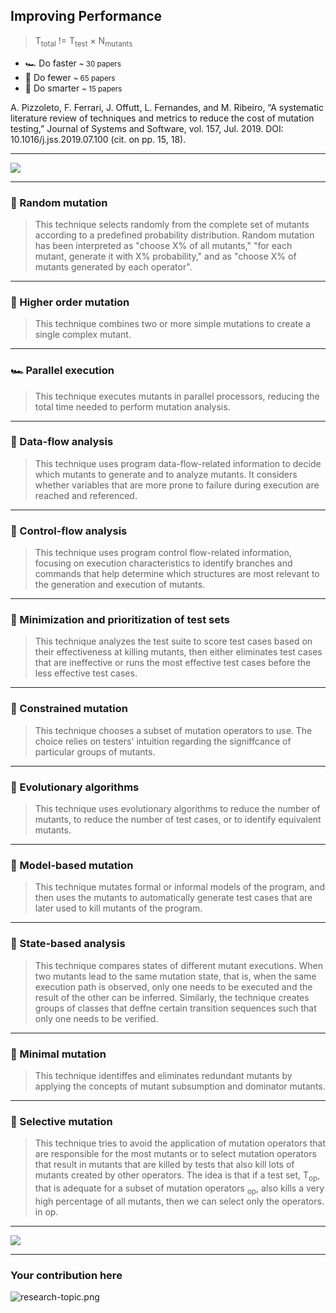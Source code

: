 ## Improving Performance

> T<sub>total</sub> <span class="fragment" data-fragment-index="0">!</span>= T<sub>test</sub> &times; N<sub>mutants</sub>

<!-- .element class="text-xl" -->

<emoji-list>

* 🏎️ Do faster <small>~ 30 papers</small>
* 🦥 Do fewer <small>~ 65 papers</small>
* 🧐 Do smarter <small>~ 15 papers</small>

</emoji-list>

<!-- .element class="fragment" data-fragment-index="1" -->

A. Pizzoleto, F. Ferrari, J. Offutt, L. Fernandes, and M. Ribeiro, “A systematic literature
review of techniques and metrics to reduce the cost of mutation testing,” Journal of Systems
and Software, vol. 157, Jul. 2019. DOI: 10.1016/j.jss.2019.07.100 (cit. on pp. 15, 18).

<!-- .element class="citation fragment" data-fragment-index="1" -->

---

![](/img/cost-reduction-timeline.png)

---

### 🦥 Random mutation

> This technique selects randomly from the complete set of mutants according to a predefined probability distribution. Random mutation has been interpreted as "choose X% of all mutants," "for each mutant, generate it with X% probability," and as "choose X% of mutants generated by each operator".

---

### 🧐 Higher order mutation

> This technique combines two or more simple mutations to create a single complex mutant.


---

### 🏎️ Parallel execution

> This technique executes mutants in parallel processors, reducing
the total time needed to perform mutation analysis.

---

### 🦥 Data-flow analysis

> This technique uses program data-flow-related information to decide which mutants to generate and to analyze mutants.
It considers whether variables that are more prone to failure during execution are reached and referenced.

--- 

### 🦥 Control-flow analysis

> This technique uses program control flow-related information, focusing on execution characteristics to identify branches and commands that help determine which structures are most relevant to the generation and execution of mutants.

--- 

### 🧐 Minimization and prioritization of test sets

> This technique analyzes the test suite to score test cases based on their effectiveness at killing mutants, then either eliminates test cases that are ineffective or runs the most effective test cases before the less effective test cases.

---

### 🦥 Constrained mutation

> This technique chooses a subset of mutation operators to use.
The choice relies on testers' intuition regarding the signiffcance of particular groups of mutants.

---

### 🧐 Evolutionary algorithms

> This technique uses evolutionary algorithms to reduce the number of mutants, to reduce the number of test cases, or to identify equivalent mutants.

---

### 🧐 Model-based mutation

> This technique mutates formal or informal models of the program, and then uses the mutants to automatically generate test cases that are later used to kill mutants of the program.

---

### 🧐 State-based analysis

> This technique compares states of different mutant executions.
When two mutants lead to the same mutation state, that is, when the same execution path is observed, only one needs to be executed and the result of the other can be inferred.
Similarly, the technique creates groups of classes that deffne certain transition sequences such that only one needs to be verified.

---

### 🦥 Minimal mutation

> This technique identiffes and eliminates redundant mutants by
applying the concepts of mutant subsumption and dominator mutants.

---

### 🦥 Selective mutation

> This technique tries to avoid the application of mutation operators that are responsible for the most mutants or to select mutation operators that result in mutants that are killed by tests that also kill lots of mutants created by other operators.
The idea is that if a test set, T<sub>op</sub>, that is adequate for a subset of mutation operators <sub>op</sub>, also kills a very high percentage of all mutants, then we can select only the operators.
in op.

---

![](/img/jan-smits.png)

---

### Your contribution here

![research-topic.png](/img/research-topic.png)